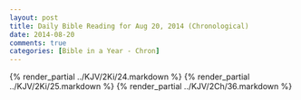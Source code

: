 ```yaml
---
layout: post
title: Daily Bible Reading for Aug 20, 2014 (Chronological)
date: 2014-08-20
comments: true
categories: [Bible in a Year - Chron]
---
```

{% render_partial ../KJV/2Ki/24.markdown %}
{% render_partial ../KJV/2Ki/25.markdown %}
{% render_partial ../KJV/2Ch/36.markdown %}

